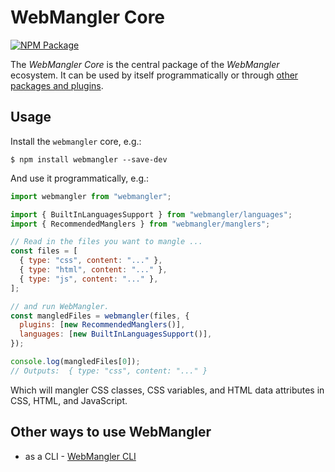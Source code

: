 # WebMangler Core

[![NPM Package][npm-image]][npm-url]

The _WebMangler Core_ is the central package of the _WebMangler_ ecosystem. It
can be used by itself programmatically or through [other packages and
plugins](#other-ways-to-use-webmangler).

## Usage

Install the `webmangler` core, e.g.:

```shell
$ npm install webmangler --save-dev
```

And use it programmatically, e.g.:

```js
import webmangler from "webmangler";

import { BuiltInLanguagesSupport } from "webmangler/languages";
import { RecommendedManglers } from "webmangler/manglers";

// Read in the files you want to mangle ...
const files = [
  { type: "css", content: "..." },
  { type: "html", content: "..." },
  { type: "js", content: "..." },
];

// and run WebMangler.
const mangledFiles = webmangler(files, {
  plugins: [new RecommendedManglers()],
  languages: [new BuiltInLanguagesSupport()],
});

console.log(mangledFiles[0]);
// Outputs:  { type: "css", content: "..." }
```

Which will mangler CSS classes, CSS variables, and HTML data attributes in CSS,
HTML, and JavaScript.

## Other ways to use WebMangler

- as a CLI - [WebMangler CLI](https://www.npmjs.com/package/webmangler-cli)

[npm-url]: https://www.npmjs.com/package/webmangler "NPM package"
[npm-image]: https://img.shields.io/npm/v/webmangler.svg

